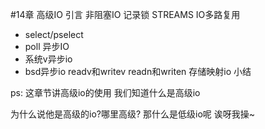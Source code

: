 #14章 高级IO
引言
非阻塞IO
记录锁
STREAMS
IO多路复用
 - select/pselect
 - poll
异步IO
 - 系统v异步io
 - bsd异步io
readv和writev
readn和writen
存储映射io
小结



ps:
这章节讲高级io的使用 我们知道什么是高级io

为什么说他是高级的io?哪里高级?
那什么是低级io呢 诶呀我操~